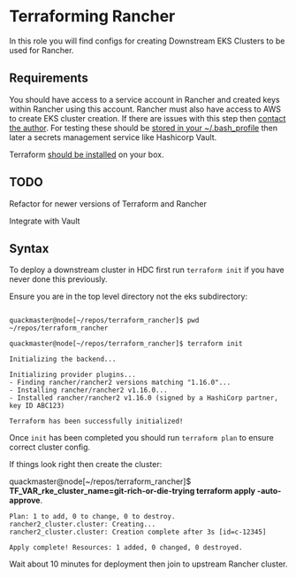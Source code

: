 
Terraforming Rancher
===============


In this role you will find configs for creating Downstream EKS Clusters to be used for Rancher.


Requirements
------------

You should have access to a service account in Rancher and created keys within Rancher using this account.  Rancher must also have access to AWS to create EKS cluster creation.  If there are issues with this step then [contact the author](mailto:quackmaster@protonmail.com).  For testing these should be [stored in your ~/.bash_profile](https://blog.gruntwork.io/a-comprehensive-guide-to-managing-secrets-in-your-terraform-code-1d586955ace1) then later a secrets management service like Hashicorp Vault.

Terraform [should be installed](https://learn.hashicorp.com/tutorials/terraform/install-cli) on your box.


TODO
--------------
Refactor for newer versions of Terraform and Rancher

Integrate with Vault


Syntax 
--------------

To deploy a downstream cluster in HDC first run `terraform init` if you have never done this previously.

Ensure you are in the top level directory not the eks subdirectory:


```

quackmaster@node[~/repos/terraform_rancher]$ pwd
~/repos/terraform_rancher

quackmaster@node[~/repos/terraform_rancher]$ terraform init

Initializing the backend...

Initializing provider plugins...
- Finding rancher/rancher2 versions matching "1.16.0"...
- Installing rancher/rancher2 v1.16.0...
- Installed rancher/rancher2 v1.16.0 (signed by a HashiCorp partner, key ID ABC123)

Terraform has been successfully initialized!

```


Once `init` has been completed you should run `terraform plan` to ensure correct cluster config.  

If things look right then create the cluster:


quackmaster@node[~/repos/terraform_rancher]$ **TF_VAR_rke_cluster_name=git-rich-or-die-trying terraform apply -auto-approve**.


```
Plan: 1 to add, 0 to change, 0 to destroy.
rancher2_cluster.cluster: Creating...
rancher2_cluster.cluster: Creation complete after 3s [id=c-12345]

Apply complete! Resources: 1 added, 0 changed, 0 destroyed.

```

Wait about 10 minutes for deployment then join to upstream Rancher cluster.
